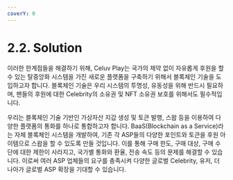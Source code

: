 ```yaml
---
coverY: 0
---
```


# 2.2. Solution



&#x20;이러한 한계점들을 해결하기 위해, Celuv Play는 국가의 제약 없이 자유롭게 후원을 할 수 있는 탈중앙화 시스템을 가진 새로운 플랫폼을 구축하기 위해서 블록체인 기술을 도입하고자 합니다. 블록체인 기술은 우리 시스템의 투명성, 유동성을 위해 반드시 필요하며, 팬들의 후원에 대한 Celebrity의 소유권 및 NFT 소유권 보호를 위해서도 필수적입니다.&#x20;

&#x20;우리는 블록체인 기술 기반인 가상자산 지갑 생성 및 토큰 발행, 스왑 등을 이용하여 다양한 플랫폼의 통화를 하나로 통합하고자 합니다. BaaS(Blockchain as a Service)라는 자체 블록체인 시스템을 개발하여, 기존 각 ASP들의 다양한 포인트와 토큰을 후원 아이템으로 스왑을 할 수 있도록 만들 것입니다. 이를 통해 구매 한도, 구매 대상, 구매 수단에 대한 제한이 사라지고, 국가별 통화와 환율, 전송 속도 등의 문제를 해결할 수 있습니다. 이로써 여러 ASP 업체들의 요구를 충족시켜 다양한 글로벌 Celebrity, 유저, 더 나아가 글로벌 ASP 확장을 기대할 수 있습니다.&#x20;

